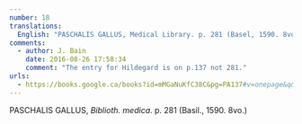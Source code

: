 ```yaml
---
number: 18
translations:
  English: "PASCHALIS GALLUS, Medical Library. p. 281 (Basel, 1590. 8vo.) [Trans. J. Bain]"
comments:
  - author: J. Bain
    date: 2016-08-26 17:58:34
    comment: "The entry for Hildegard is on p.137 not 281."
urls:
  - https://books.google.ca/books?id=mMGaNuKfC38C&pg=PA137#v=onepage&q&f=false
---
```


PASCHALIS GALLUS, <em>Biblioth. medica</em>. p. 281 (Basil., 1590. 8vo.)
